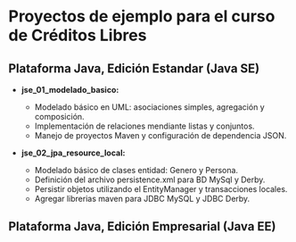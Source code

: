 # Proyectos de ejemplo para el curso de Créditos Libres

## Plataforma Java, Edición Estandar (Java SE) 
* __jse_01_modelado_basico:__
    - Modelado básico en UML: asociaciones simples, agregación y composición.
    - Implementación de relaciones mendiante listas y conjuntos.
    - Manejo de proyectos Maven y configuración de dependencia JSON.

* __jse_02_jpa_resource_local:__
    - Modelado básico de clases entidad: Genero y Persona.
    - Definición del archivo persistence.xml para BD MySql y Derby.
    - Persistir objetos utilizando el EntityManager y transacciones locales.
    - Agregar librerias maven para JDBC MySQL y JDBC Derby.

## Plataforma Java, Edición Empresarial (Java EE)